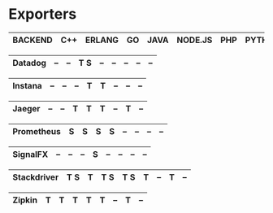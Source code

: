 # Exporters



| BACKEND | C++ | ERLANG | GO | JAVA | NODE.JS | PHP | PYTHON | RUBY |
| :--- | :--- | :--- | :--- | :--- | :--- | :--- | :--- | :--- |


| Datadog | – | – | T S | – | – | – | – | – |
| :--- | :--- | :--- | :--- | :--- | :--- | :--- | :--- | :--- |


| Instana | – | – | – | T | T | – | – | – |
| :--- | :--- | :--- | :--- | :--- | :--- | :--- | :--- | :--- |


| Jaeger | – | – | T | T | T | – | T | – |
| :--- | :--- | :--- | :--- | :--- | :--- | :--- | :--- | :--- |


| Prometheus | S | S | S | S | – | – | – | – |
| :--- | :--- | :--- | :--- | :--- | :--- | :--- | :--- | :--- |


| SignalFX | – | – | – | S | – | – | – | – |
| :--- | :--- | :--- | :--- | :--- | :--- | :--- | :--- | :--- |


| Stackdriver | T S | T | T S | T S | T | – | T | – |
| :--- | :--- | :--- | :--- | :--- | :--- | :--- | :--- | :--- |


| Zipkin | T | T | T | T | T | – | T | – |
| :--- | :--- | :--- | :--- | :--- | :--- | :--- | :--- | :--- |


